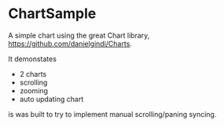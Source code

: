 # ChartSample
A simple chart using the great Chart library, https://github.com/danielgindi/Charts.

It demonstates

  - 2 charts
  - scrolling
  - zooming
  - auto updating chart
  
  is was built to try to implement manual scrolling/paning syncing.
  
